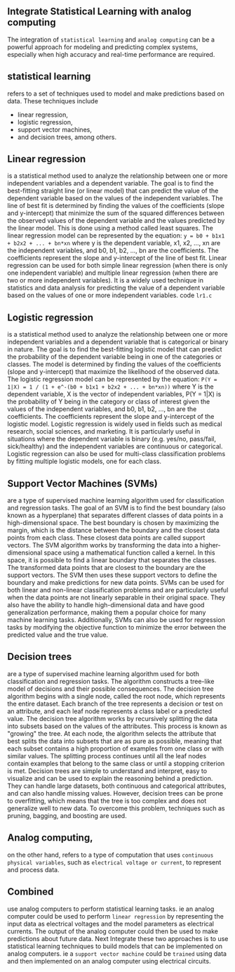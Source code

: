  
## Integrate Statistical Learning with analog computing
The integration of `statistical learning` and `analog computing` can be a powerful approach for modeling and predicting complex systems, especially when high accuracy and real-time performance are required.

## statistical learning 
refers to a set of techniques used to model and make predictions based on data. These techniques include 
- linear regression, 
- logistic regression, 
- support vector machines, 
- and decision trees, among others.

## Linear regression
is a statistical method used to analyze the relationship between one or more independent variables and a dependent variable. The goal is to find the best-fitting straight line (or linear model) that can predict the value of the dependent variable based on the values of the independent variables. The line of best fit is determined by finding the values of the coefficients (slope and y-intercept) that minimize the sum of the squared differences between the observed values of the dependent variable and the values predicted by the linear model. This is done using a method called least squares.
The linear regression model can be represented by the equation: `y = b0 + b1x1 + b2x2 + ... + bn*xn` where y is the dependent variable, x1, x2, ..., xn are the independent variables, and b0, b1, b2, ..., bn are the coefficients. The coefficients represent the slope and y-intercept of the line of best fit. Linear regression can be used for both simple linear regression (when there is only one independent variable) and multiple linear regression (when there are two or more independent variables). It is a widely used technique in statistics and data analysis for predicting the value of a dependent variable based on the values of one or more independent variables. code `lr1.c`

## Logistic regression 
is a statistical method used to analyze the relationship between one or more independent variables and a dependent variable that is categorical or binary in nature. The goal is to find the best-fitting logistic model that can predict the probability of the dependent variable being in one of the categories or classes. The model is determined by finding the values of the coefficients (slope and y-intercept) that maximize the likelihood of the observed data.
The logistic regression model can be represented by the equation: `P(Y = 1|X) = 1 / (1 + e^-(b0 + b1x1 + b2x2 + ... + bn*xn))` where Y is the dependent variable, X is the vector of independent variables, P(Y = 1|X) is the probability of Y being in the category or class of interest given the values of the independent variables, and b0, b1, b2, ..., bn are the coefficients. The coefficients represent the slope and y-intercept of the logistic model.
Logistic regression is widely used in fields such as medical research, social sciences, and marketing. It is particularly useful in situations where the dependent variable is binary (e.g. yes/no, pass/fail, sick/healthy) and the independent variables are continuous or categorical. Logistic regression can also be used for multi-class classification problems by fitting multiple logistic models, one for each class.

## Support Vector Machines (SVMs) 
are a type of supervised machine learning algorithm used for classification and regression tasks. The goal of an SVM is to find the best boundary (also known as a hyperplane) that separates different classes of data points in a high-dimensional space. The best boundary is chosen by maximizing the margin, which is the distance between the boundary and the closest data points from each class. These closest data points are called support vectors. The SVM algorithm works by transforming the data into a higher-dimensional space using a mathematical function called a kernel. In this space, it is possible to find a linear boundary that separates the classes. The transformed data points that are closest to the boundary are the support vectors. The SVM then uses these support vectors to define the boundary and make predictions for new data points. SVMs can be used for both linear and non-linear classification problems and are particularly useful when the data points are not linearly separable in their original space. They also have the ability to handle high-dimensional data and have good generalization performance, making them a popular choice for many machine learning tasks.
Additionally, SVMs can also be used for regression tasks by modifying the objective function to minimize the error between the predicted value and the true value. 

## Decision trees 
are a type of supervised machine learning algorithm used for both classification and regression tasks. The algorithm constructs a tree-like model of decisions and their possible consequences. The decision tree algorithm begins with a single node, called the root node, which represents the entire dataset. Each branch of the tree represents a decision or test on an attribute, and each leaf node represents a class label or a predicted value.
The decision tree algorithm works by recursively splitting the data into subsets based on the values of the attributes. This process is known as "growing" the tree. At each node, the algorithm selects the attribute that best splits the data into subsets that are as pure as possible, meaning that each subset contains a high proportion of examples from one class or with similar values. The splitting process continues until all the leaf nodes contain examples that belong to the same class or until a stopping criterion is met.
Decision trees are simple to understand and interpret, easy to visualize and can be used to explain the reasoning behind a prediction. They can handle large datasets, both continuous and categorical attributes, and can also handle missing values. However, decision trees can be prone to overfitting, which means that the tree is too complex and does not generalize well to new data. To overcome this problem, techniques such as pruning, bagging, and boosting are used.

## Analog computing, 
on the other hand, refers to a type of computation that uses `continuous physical variables`, such as `electrical voltage or current`, to represent and process data.

## Combined
use analog computers to perform statistical learning tasks. ie an analog computer could be used to perform `linear regression` by representing the input data as electrical voltages and the model parameters as electrical currents. The output of the analog computer could then be used to make predictions about future data. Next Integrate these two approaches is to use statistical learning techniques to build models that can be implemented on analog computers. ie a `support vector machine` could be `trained` using data and then implemented on an analog computer using electrical circuits.


